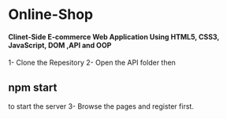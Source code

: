 # Online-Shop
<h4>Clinet-Side E-commerce Web Application Using
 HTML5, CSS3, JavaScript, DOM ,API and OOP</h4>

1- Clone the Repesitory
2- Open the API folder then <h2>npm start</h2> to start the server
3- Browse the pages and register first.

